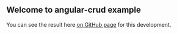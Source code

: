 ## Welcome to angular-crud example

You can see the result here [on GitHub page](https://triabhishek95.github.io/angular-crud/) for this development.
